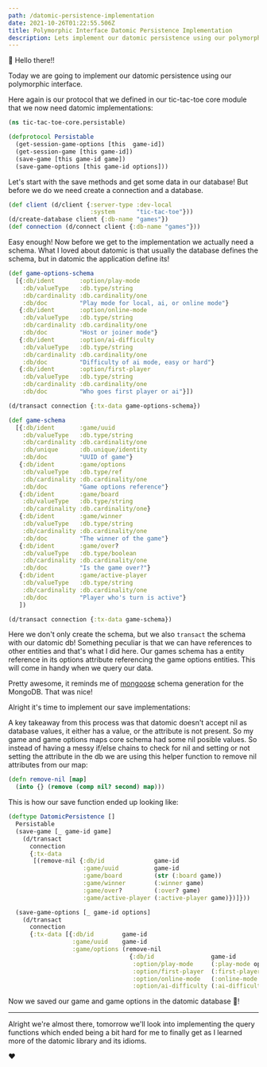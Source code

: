 ```yaml
---
path: /datomic-persistence-implementation
date: 2021-10-26T01:22:55.506Z
title: Polymorphic Interface Datomic Persistence Implementation
description: Lets implement our datomic persistence using our polymorphic interface.
---
```


👋 Hello there!!

Today we are going to implement our datomic persistence using our polymorphic interface.

Here again is our protocol that we defined in our tic-tac-toe core module that we now need 
datomic implementations:
```clojure
(ns tic-tac-toe-core.persistable)

(defprotocol Persistable
  (get-session-game-options [this  game-id])
  (get-session-game [this game-id])
  (save-game [this game-id game])
  (save-game-options [this game-id options]))
```

Let's start with the save methods and get some data in our database!
But before we do we need create a connection and a database.

```clojure
(def client (d/client {:server-type :dev-local
                       :system      "tic-tac-toe"}))
(d/create-database client {:db-name "games"})
(def connection (d/connect client {:db-name "games"}))
```

Easy enough! Now before we get to the implementation we actually need a schema. What I loved about datomic is that 
usually the database defines the schema, but in datomic the application define its! 

```clojure
(def game-options-schema
  [{:db/ident       :option/play-mode
    :db/valueType   :db.type/string
    :db/cardinality :db.cardinality/one
    :db/doc         "Play mode for local, ai, or online mode"}
   {:db/ident       :option/online-mode
    :db/valueType   :db.type/string
    :db/cardinality :db.cardinality/one
    :db/doc         "Host or joiner mode"}
   {:db/ident       :option/ai-difficulty
    :db/valueType   :db.type/string
    :db/cardinality :db.cardinality/one
    :db/doc         "Difficulty of ai mode, easy or hard"}
   {:db/ident       :option/first-player
    :db/valueType   :db.type/string
    :db/cardinality :db.cardinality/one
    :db/doc         "Who goes first player or ai"}])

(d/transact connection {:tx-data game-options-schema})

(def game-schema
  [{:db/ident       :game/uuid
    :db/valueType   :db.type/string
    :db/cardinality :db.cardinality/one
    :db/unique      :db.unique/identity
    :db/doc         "UUID of game"}
   {:db/ident       :game/options
    :db/valueType   :db.type/ref
    :db/cardinality :db.cardinality/one
    :db/doc         "Game options reference"}
   {:db/ident       :game/board
    :db/valueType   :db.type/string
    :db/cardinality :db.cardinality/one}
   {:db/ident       :game/winner
    :db/valueType   :db.type/string
    :db/cardinality :db.cardinality/one
    :db/doc         "The winner of the game"}
   {:db/ident       :game/over?
    :db/valueType   :db.type/boolean
    :db/cardinality :db.cardinality/one
    :db/doc         "Is the game over?"}
   {:db/ident       :game/active-player
    :db/valueType   :db.type/string
    :db/cardinality :db.cardinality/one
    :db/doc         "Player who's turn is active"}
   ])

(d/transact connection {:tx-data game-schema})
```
Here we don't only create the schema, but we also `transact` the schema with our datomic db!
Something peculiar is that we can have references to other entities and that's what I did here. 
Our games schema has a entity reference in its options attribute referencing the game options entities.
This will come in handy when we query our data.

Pretty awesome, it reminds me of [mongoose](https://mongoosejs.com/docs/) schema generation for the MongoDB. That was nice!


Alright it's time to implement our save implementations:

A key takeaway from this process was that datomic doesn't accept nil as database values, it either has a value, or the
attribute is not present. So my game and game options maps core schema had some nil posible values. So instead of
having a messy if/else chains to check for nil and setting or not setting the attribute in the db we are using this
helper function to remove nil attributes from our map:

```clojure 
(defn remove-nil [map]
  (into {} (remove (comp nil? second) map)))
```

This is how our save function ended up looking like:

```clojure
(deftype DatomicPersistence []
  Persistable
  (save-game [_ game-id game]
    (d/transact
      connection
      {:tx-data
       [(remove-nil {:db/id              game-id
                     :game/uuid          game-id
                     :game/board         (str (:board game))
                     :game/winner        (:winner game)
                     :game/over?         (:over? game)
                     :game/active-player (:active-player game)})]}))

  (save-game-options [_ game-id options]
    (d/transact
      connection
      {:tx-data [{:db/id        game-id
                  :game/uuid    game-id
                  :game/options (remove-nil
                                  {:db/id                game-id
                                   :option/play-mode     (:play-mode options)
                                   :option/first-player  (:first-player options)
                                   :option/online-mode   (:online-mode options)
                                   :option/ai-difficulty (:ai-difficulty options)})}]})))

```

Now we saved our game and game options in the datomic database 🎉!

_____

Alright we're almost there, tomorrow we'll look into implementing the query functions which ended being a bit hard for 
me to finally get as I learned more of the datomic library and its idioms. 

❤️

